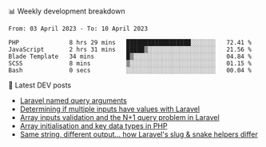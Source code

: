 📊 Weekly development breakdown
<!--START_SECTION:waka-->

```text
From: 03 April 2023 - To: 10 April 2023

PHP              8 hrs 29 mins   ██████████████████░░░░░░░   72.41 %
JavaScript       2 hrs 31 mins   █████▒░░░░░░░░░░░░░░░░░░░   21.56 %
Blade Template   34 mins         █▒░░░░░░░░░░░░░░░░░░░░░░░   04.84 %
SCSS             8 mins          ▒░░░░░░░░░░░░░░░░░░░░░░░░   01.15 %
Bash             0 secs          ░░░░░░░░░░░░░░░░░░░░░░░░░   00.04 %
```

<!--END_SECTION:waka-->

📕 Latest DEV posts
<!-- BLOG-POST-LIST:START -->
- [Laravel named query arguments](https://dev.to/michaelvickersuk/laravel-named-query-arguments-28kd)
- [Determining if multiple inputs have values with Laravel](https://dev.to/michaelvickersuk/determining-if-multiple-inputs-have-values-with-laravel-km6)
- [Array inputs validation and the N+1 query problem in Laravel](https://dev.to/michaelvickersuk/array-inputs-validation-and-the-n1-query-problem-in-laravel-2agb)
- [Array initialisation and key data types in PHP](https://dev.to/michaelvickersuk/array-initialisation-and-key-data-types-in-php-1e5b)
- [Same string, different output... how Laravel&#39;s slug &amp; snake helpers differ](https://dev.to/michaelvickersuk/same-string-different-output-how-laravels-slug-snake-helpers-differ-1ccj)
<!-- BLOG-POST-LIST:END -->
